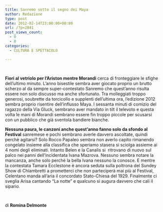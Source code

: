 ```yaml
---
title: Sanremo sotto il segno dei Maya
author: Redazione
type: post
date: 2012-02-14T23:00:00+00:00
url: /?p=2841
post_views_count:
  - 0
  - 0
categories:
  - CULTURA E SPETTACOLO

---
```

&nbsp;

**Fiori al vetriolo per l&#8217;Ariston mentre Morandi** cerca di fronteggiare le sfighe dell&#8217;ultimo minuto. L&#8217;anno bisestile sembra aver giocato proprio un brutto scherzo al da sempre super-contestato Sanremo che quest&#8217;anno risulta essere non solo discusso ma anche sfortunato. Tra molleggiati troppo generosi, soubrette da torcicollo e supplenti dell&#8217;ultima ora, l&#8217;edizione 2012 sembra proprio risentire dell&#8217;influsso Maya. I sessanta minuti di comizio del ragazzo della Via Gluck, sembrano aver mandato in tilt il televoto e questa volta le mani di Morandi sembrano essere fin troppo piccole per scusarsi con un pubblico che gi&agrave; sventola bandiere bianche. 

**Nessuna paura, le canzoni anche quest&#8217;anno fanno solo da sfondo al Festival** sanremese e pochi sembrano averle davvero ascoltate, quindi perch&egrave; agitarsi? Solo Rocco Papaleo sembra non averlo capito rimanendo congelato insieme alla classifica che speriamo stasera si sciolga assieme ai 4 nomi degli eliminati. Intanto Belen e la Canalis si&nbsp; ritrovano di nuovo sul palco nei panni dell&#8217;incidentata Ivana Mazrova. Nessuno sembra notare la mancanza, anche solo perch&egrave; la bella Ivana nessuno la conosce. E mentre la contestata Tamara Ecclestone &egrave; ancora seduta sulla poltrona del Sundey Show di Chiambretti a prometterci che non parteciper&agrave; mai pi&ugrave; al Festival, Celentano manda all&#8217;aria il concordato Stato-Chiesa del 1929. Finalmente ci sveglia Arisa cantando &ldquo;La notte&rdquo; e qualcuno si augura davvero che cali il sipario.

&nbsp;

di **Romina Delmonte**

&nbsp;

&nbsp;